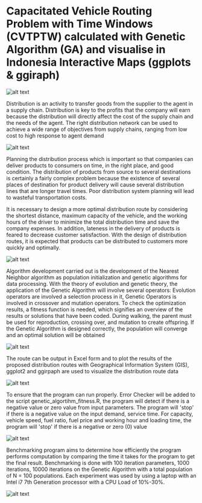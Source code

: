 # Capacitated Vehicle Routing Problem with Time Windows (CVTPTW) calculated with Genetic Algorithm (GA) and visualise in Indonesia Interactive Maps (ggplots &amp; ggiraph)

![alt text](https://user-images.githubusercontent.com/78789134/107484343-debac700-6bb4-11eb-99b1-4763bb52db49.JPG)

Distribution is an activity to transfer goods from the supplier to the agent in a supply chain. Distribution is key to the profits that the company will earn because the distribution will directly affect the cost of the supply chain and the needs of the agent. The right distribution network can be used to achieve a wide range of objectives from supply chains, ranging from low cost to high response to agent demand 

![alt text](https://user-images.githubusercontent.com/78789134/107484038-72d85e80-6bb4-11eb-95ee-e6609cf726e0.JPG)

Planning the distribution process which is important so that companies can deliver products to consumers on time, in the right place, and good condition. The distribution of products from source to several destinations is certainly a fairly complex problem because the existence of several places of destination for product delivery will cause several distribution lines that are longer travel times. Poor distribution system planning will lead to wasteful transportation costs.

It is necessary to design a more optimal distribution route by considering the shortest distance, maximum capacity of the vehicle, and the working hours of the driver to  minimize the total distribution time and save the company expenses. In addition, lateness in the delivery of products is feared to decrease customer satisfaction. With the design of distribution routes, it is expected that products can be distributed to customers more quickly and optimally.

![alt text](https://user-images.githubusercontent.com/78789134/107481887-7ae2cf00-6bb1-11eb-9b8a-3694cfbc7ac7.png)

Algorithm development carried out is the development of the Nearest Neighbor algorithm as population initialization and genetic algorithms for data processing. With the theory of evolution and genetic theory, the application of the Genetic Algorithm will involve several operators: Evolution operators are involved a selection process in it, Genetic Operators is involved in crossover and mutation operators. To check the optimization results, a fitness function is needed, which signifies an overview of the results or solutions that have been coded. During walking, the parent must be used for reproduction, crossing over, and mutation to create offspring. If the Genetic Algorithm is designed correctly, the population will converge and an optimal solution will be obtained

![alt text](https://user-images.githubusercontent.com/78789134/107481881-79b1a200-6bb1-11eb-9f80-0a4618366f28.png)

The route can be output in Excel form and to plot the results of the proposed distribution routes with Geographical Information System (GIS), ggplot2 and ggirpaph are used to visualize the distribution route data

![alt text](https://user-images.githubusercontent.com/78789134/107483097-26405380-6bb3-11eb-8501-6796125f6060.JPG)

To ensure that the program can run properly. Error Checker will be added to the script genetic_algortihm_fitness.R, the program will detect if there is a negative value or zero value from input parameters. The program will 'stop' if there is a negative value on the input demand, service time. For capacity, vehicle speed, fuel ratio, fuel price and working hour and loading time, the program will 'stop' if there is a negative or zero (0) value

![alt text](https://user-images.githubusercontent.com/78789134/107483108-293b4400-6bb3-11eb-99f8-2ef70cbad7ae.JPG)

Benchmarking program aims to determine how efficiently the program performs computation by comparing the time it takes for the program to get the final result. Benchmarking is done with 100 iteration parameters, 1000 iterations, 10000 iterations on the Genetic Algorithm with a total population of N = 100 populations. Each experiment was used by using a laptop with an Intel i7 7th Generation processor with a CPU Load of 10%-30%.

![alt text](https://user-images.githubusercontent.com/78789134/107481874-77e7de80-6bb1-11eb-81e6-12efad1db31f.JPG)
